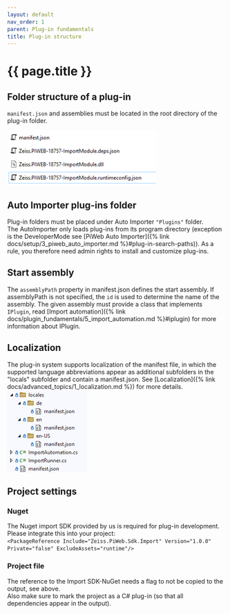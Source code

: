 ```yaml
---
layout: default
nav_order: 1
parent: Plug-in fundamentals
title: Plug-in structure
---
```


<!---
Ziele:
- allgemeinen Aufbau eines Plug-ins beschreiben

Inhalt:
- Grundstruktur
    - Ordner mit Manifest und Assemblies
- wo sucht AI nach Plug-ins
- Manifest referenziert das Einstiegs-Assembly (direkt oder indirekt)
- Einstiegs-Assembly muss Implementierung von IPlugin haben
- Manifest-Übersetzung in Unterordnern erwähnen
- C#-Projektdatei beschreiben
    - SDK-NuGet referenzieren
    - WICHTIG: Referenz auf SDK-NuGet braucht Flag, um nicht in die Ausgabe kopiert zu werden
    - Flag in Projekteigenschaften, um zu markieren, dass es ein C#-Plug-in ist (damit alle Abhängigkeiten in die Ausgabe gelegt werden)
--->

# {{ page.title }}

## Folder structure of a plug-in
`manifest.json` and assemblies must be located in the root directory of the plug-in folder.

![Folder structure](../../assets/images/plugin_fundamentals/1_folder.png "Folder structure")

## Auto Importer plug-ins folder
Plug-in folders must be placed under Auto Importer `"Plugins"` folder.\
The AutoImporter only loads plug-ins from its program directory (exception is the DeveloperMode see [PiWeb Auto Importer]({% link docs/setup/3_piweb_auto_importer.md %}#plug-in-search-paths)). As a rule, you therefore need admin rights to install and customize plug-ins.

## Start assembly
The `assemblyPath` property in manifest.json defines the start assembly. If assemblyPath is not specified, the `id` is used to determine the name of the assembly. The given assembly must provide a class that implements `IPlugin`, read [Import automation]({% link docs/plugin_fundamentals/5_import_automation.md %}#iplugin) for more information about IPlugin.

## Localization
The plug-in system supports localization of the manifest file, in which the supported language abbreviations appear as additional subfolders in the "locals" subfolder and contain a manifest.json. See [Localization]({% link docs/advanced_topics/1_localization.md %}) for more details.\
![Localization](../../assets/images/plugin_fundamentals/1_localization.png "Localization")

## Project settings
### Nuget
The Nuget import SDK provided by us is required for plug-in development. Please integrate this into your project:\
`<PackageReference Include="Zeiss.PiWeb.Sdk.Import" Version="1.0.0" Private="false" ExcludeAssets="runtime"/>`

### Project file
The reference to the Import SDK-NuGet needs a flag to not be copied to the output, see above.\
Also make sure to mark the project as a C# plug-in (so that all dependencies appear in the output).